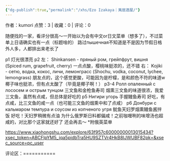 ```yaml
---
{"dg-publish":true,"permalink":"/xhs/Ezo Izakaya｜夷居酒屋/"}
---
```


作者：kumori
点赞：3   |   收藏：0   |   评论：0

随便找的一家，看评分很高～一开始以为会有中文or日文菜单（想多了），不过菜单上日语确实也有一点（标题啥的）
路过пышечная不知道是不是因为节假日格外人多，人都排出来老长了
	
p1 灯光很漂亮
p2 左： Shinkansen - пряный ром, грейпфрут, вишня (Spiced rum, grapefruit, cherry) 一点点酸，樱桃味挺浓的，还不错
右： Kojiki - сетю, водка, кокос, личи, лемонграсс (Shochu, vodka, coconut, lychee, lemongrass) 朋友点的，这个感觉更酸，可能因为是柠檬，是和颜色不符的味道w椰子味也挺浓，但有点太酸了（毕竟是椰子啊！）
p3-4 Ролл опаленный с лососем и острым тунцом 三文鱼和金枪鱼寿司 烟熏三文鱼的味道很浓，我爱三文鱼，虽然有点咸，但总体是好吃的
p5 Нигири угорь 手握鳗鱼寿司 好吃，有点咸，比三文鱼的咸一点（也可能三文鱼的烟熏中和了点咸）
p6 Донбури с кальмаром темпура и соусом из копченого угря 鱿鱼天妇罗烟熏鳗鱼酱拌饭 好吃！天妇罗稍微有点油
为什么俄罗斯日料都偏咸！之前咖喱咧的味增汤也超咸的，对比那个这家就还好了
还会再去～
*附俄英菜单

https://www.xiaohongshu.com/explore/63f957c60000000013015434?xsec_token=ABCFlpYM5_jqa5pidbTra5HU9SZTVr4HkB8IJWUBF82pk=&xsec_source=pc_user

评论区：===========

